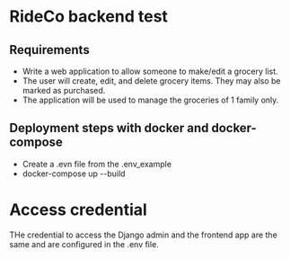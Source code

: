 # RideCo backend test
## Requirements
- Write a web application to allow someone to make/edit a grocery list.
- The user will create, edit, and delete grocery items. They may also be marked as purchased.
- The application will be used to manage the groceries of 1 family only.

## Deployment steps with docker and docker-compose
- Create a .evn file from the .env_example
- docker-compose up --build 

# Access credential
THe credential to access the Django admin and the frontend app are the same and are configured in the .env file.
